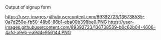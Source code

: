 Output of signup form



https://user-images.githubusercontent.com/89392723/136738535-0a7d250e-fb50-48b8-86b1-eba00b398be0.PNG
https://user-images.githubusercontent.com/89392723/136738539-b0c62b04-4606-4afd-a9eb-ea9d4e956144.PNG

